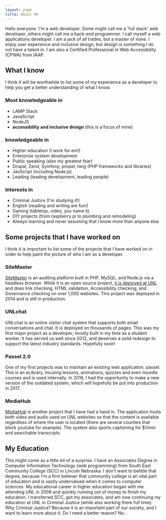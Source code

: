 ```yaml
---
layout: page
title: About Me
---
```


Hello everyone. I'm a web developer. Some might call me a 'full stack' web developer, others might call me a back-end programmer. I call myself a web applications developer. I am a jack of all trades, but a master of none. I enjoy user experience and inclusive design, but design is something I do not have a talent in. I am also a Certified Professional in Web Accessibility (CPWA) from IAAP.

## What I know

I think it will be worthwhile to list some of my experience as a developer to help you get a better understanding of what I know.

### Most knowledgeable in

* LAMP Stack
* JavaScript
* NodeJS
* **accessibility and inclusive design** (this is a focus of mine)

### knowledgeable in

* Higher education (I work for em!)
* Enterprise system development
* Public speaking (also my greatest fear)
* Drupal, Zend, Symfony, propel, twig (PHP frameworks and libraries)
* JavScript (including Node.js)
* Leading (leading development, leading people)

### Interests in

* Criminal Justice (I'm studying it!)
* English (reading and writing are fun!)
* Gaming (tabletop, video, you name it)
* DIY projects (from raspberry pi to plumbing and remodeling)
* Always learning and never assuming that I know more than anyone else


## Some projects that I have worked on

I think it is important to list some of the projects that I have worked on in order to help paint the picture of who I am as a developer.

### SiteMaster

[SiteMaster](https://github.com/UNLSiteMaster/site_master) is an auditing platform built in PHP, MySQL, and Node.js via a headless browser. While it is an open source project, [it is deployed at UNL](https://webaudit.unl.edu) and does link checking, HTML validation, Accessibility checking, and Governance checking on over 1,000 websites. This project was deployed in 2014 and is still in production.

### UNLchat

UNLchat is an online visitor chat system that supports both email conversations and chat. It is deployed on thousands of pages. This was my first major project as a developer, mostly built in my time as a student worker. It has served us well since 2012, and deserves a solid redesign to support the latest industry standards. Hopefully soon!

### Passel 2.0

One of my first projects was to maintain an existing web application, passel. This is an eLibrary, housing lessons, animations, quizzes and even moodle courses and is used internally. In 2016, I had the opportunity to make a new version of the outdated system, which will hopefully be put into production in 2017.

### MediaHub

[MediaHub](https://mediahub.unl.edu/) is another project that I have had a hand in. The application hosts both video and audio used on UNL websites so that the content is available regardless of where the user is located (there are several counties that block youtube for example). The system also sports captioning for $1/min and searchable transcripts.


## My Education

This might come as a little bit of a surprise. I have an Associates Degree in Computer Information Technology (web programming) from South East Community College (SCC) in Lincoln Nebraska. I don't want to belittle that degree, because I'm a firm believer that community college is an vital part of education and is vastly undervalued when it comes to computer sciences. My educational career in higher education began with me attending UNL in 2008 and quickly running out of money to finish my education. I transferred SCC, got my associates, and am now continuing my education at UNL in Criminal Justice (while also working there full time). Why Criminal Justice? Because it is an important part of our society, and I want to learn more about it. Do I need a better reason? No.
